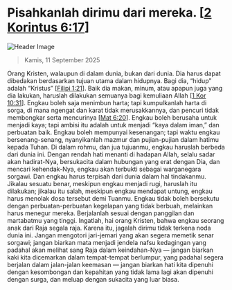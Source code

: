 
# Pisahkanlah dirimu dari mereka. [[2 Korintus 6:17](http://alkitab.sabda.org/?2%20Korintus%206:17)]

![Header Image](https://alkitab.app/slice/sunrise.jpg)

> Kamis, 11 September 2025

Orang Kristen, walaupun di dalam dunia, bukan dari dunia. Dia harus dapat dibedakan berdasarkan tujuan utama dalam hidupnya. Bagi dia, “hidup” adalah “Kristus” [[Filipi 1:21](http://alkitab.sabda.org/?Filipi%201:21)]. Baik dia makan, minum, atau apapun juga yang dia lakukan, haruslah dilakukan semuanya bagi kemuliaan Allah [[1 Kor 10:31](http://alkitab.sabda.org/?1%20Kor%2010:31)]. Engkau boleh saja menimbun harta; tapi kumpulkanlah harta di sorga, di mana ngengat dan karat tidak merusakkannya, dan pencuri tidak membongkar serta mencurinya [[Mat 6:20](http://alkitab.sabda.org/?Mat%206:20)]. Engkau boleh berusaha untuk menjadi kaya; tapi ambisi itu adalah untuk menjadi “kaya dalam iman,” dan perbuatan baik. Engkau boleh mempunyai kesenangan; tapi waktu engkau bersenang-senang, nyanyikanlah mazmur dan pujian-pujian dalam hatimu kepada Tuhan. Di dalam rohmu, dan jua tujuanmu, engkau haruslah berbeda dari dunia ini. Dengan rendah hati menanti di hadapan Allah, selalu sadar akan hadirat-Nya, bersukacita dalam hubungan yang erat dengan Dia, dan mencari kehendak-Nya, engkau akan terbukti sebagai warganegara sorgawi. Dan engkau harus terpisah dari dunia dalam hal tindakanmu. Jikalau sesuatu benar, meskipun engkau menjadi rugi, haruslah itu dilakukan; jikalau itu salah, meskipun engkau mendapat untung, engkau harus menolak dosa tersebut demi Tuanmu. Engkau tidak boleh bersekutu dengan perbuatan-perbuatan kegelapan yang tidak berbuah, melainkan harus menegur mereka. Berjalanlah sesuai dengan panggilan dan martabatmu yang tinggi. Ingatlah, hai orang Kristen, bahwa engkau seorang anak dari Raja segala raja. Karena itu, jagalah dirimu tidak terkena noda dunia ini. Jangan mengotori jari-jemari yang akan segera memetik senar sorgawi; jangan biarkan mata menjadi jendela nafsu kedagingan yang padahal akan melihat sang Raja dalam keindahan-Nya — jangan biarkan kaki kita dicemarkan dalam tempat-tempat berlumpur, yang padahal segera berjalan dalam jalan-jalan keemasan — jangan biarkan hati kita dipenuhi dengan kesombongan dan kepahitan yang tidak lama lagi akan dipenuhi dengan surga, dan meluap dengan sukacita yang luar biasa.
    